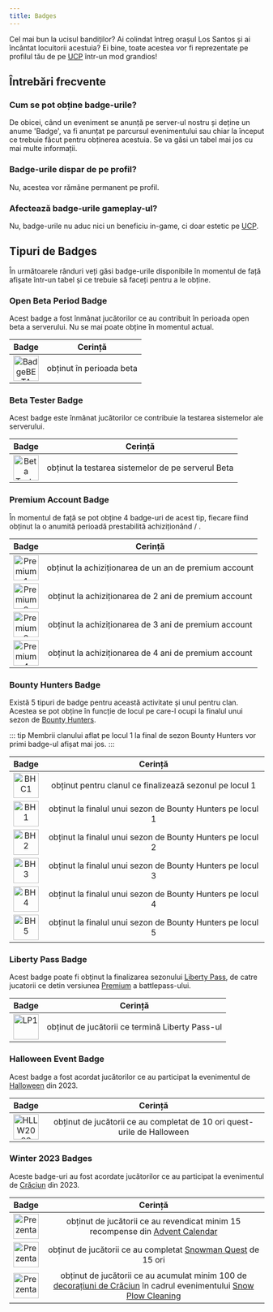```yaml
---
title: Badges
---
```


Cel mai bun la ucisul bandiților? Ai colindat întreg orașul Los Santos și ai încântat locuitorii acestuia? Ei bine, toate acestea vor fi reprezentate pe profilul tău de pe [UCP](https://ucp.liberty.mp) într-un mod grandios!

## Întrebări frecvente

### Cum se pot obține badge-urile?

De obicei, când un eveniment se anunță pe server-ul nostru și deține un anume 'Badge', va fi anunțat pe parcursul evenimentului sau chiar la început ce trebuie făcut pentru obținerea acestuia. Se va găsi un tabel mai jos cu mai multe informații.

### Badge-urile dispar de pe profil?

Nu, acestea vor rămâne permanent pe profil.

### Afectează badge-urile gameplay-ul?

Nu, badge-urile nu aduc nici un beneficiu in-game, ci doar estetic pe [UCP](https://ucp.liberty.mp). 

## Tipuri de Badges

În următoarele rânduri veți găsi badge-urile disponibile în momentul de față afișate într-un tabel și ce trebuie să faceți pentru a le obține.

### Open Beta Period Badge

Acest badge a fost înmânat jucătorilor ce au contribuit în perioada open beta a serverului. Nu se mai poate obține în momentul actual.

| Badge   | Cerință |
| :-----------: | :-----------: |
| <Image src="https://i.imgur.com/Bnr5W0Q.png" alt="BadgeBETA" width="50" label="Beta Testing Badge" />| obținut în perioada beta |

### Beta Tester Badge

Acest badge este înmânat jucătorilor ce contribuie la testarea sistemelor ale serverului.

| Badge   | Cerință |
| :-----------: | :-----------: |
| <Image src="https://ucp.liberty.mp/assets/images/profile/badges/beta_tester.png" alt="Beta Tester" width="50" label="Beta Tester Badge" />| obținut la testarea sistemelor de pe serverul Beta |

### Premium Account Badge

În momentul de față se pot obține 4 badge-uri de acest tip, fiecare fiind obținut la o anumită perioadă prestabilită achiziționând <PremiumSubscription type='gold' /> / <PremiumSubscription type='platinum' />.

| Badge   | Cerință |
| :-----------: | :-----------: |
| <Image src="https://i.imgur.com/1AV8xXy.png" alt="Premium 1" width="50" label="Premium 1 Year" />| obținut la achiziționarea de un an de premium account |
| <Image src="https://i.imgur.com/rmEBcAg.png" alt="Premium 2" width="50" label="Premium 2 Years" />| obținut la achiziționarea de 2 ani de premium account |
| <Image src="https://i.imgur.com/vL6ckpM.png" alt="Premium 3" width="50" label="Premium 3 Years" />| obținut la achiziționarea de 3 ani de premium account |
| <Image src="https://i.imgur.com/2QDVNZH.png" alt="Premium 4" width="50" label="Premium 4 Years" />| obținut la achiziționarea de 4 ani de premium account |

### Bounty Hunters Badge

Există 5 tipuri de badge pentru această activitate și unul pentru clan. Acestea se pot obține în funcție de locul pe care-l ocupi la finalul unui sezon de [Bounty Hunters](../events/bounty-hunters).

::: tip
Membrii clanului aflat pe locul 1 la final de sezon Bounty Hunters vor primi badge-ul afișat mai jos.
:::

| Badge   | Cerință |
| :-----------: | :-----------: |
| <Image src="https://i.imgur.com/L2iXlIM.png" alt="BHC1" width="50" label="Bounty Hunters Criminal Cartel" />| obținut pentru clanul ce finalizează sezonul pe locul 1 |
| <Image src="https://i.imgur.com/sO3RZZH.png" alt="BH1" width="50" label="Bounty Hunters Master" />| obținut la finalul unui sezon de Bounty Hunters pe locul 1 |
| <Image src="https://i.imgur.com/DVMB9Db.png" alt="BH2" width="50" label="Bounty Hunters Diamond" />| obținut la finalul unui sezon de Bounty Hunters pe locul 2 |
| <Image src="https://i.imgur.com/jCsSbYc.png" alt="BH3" width="50" label="Bounty Hunters Gold" />| obținut la finalul unui sezon de Bounty Hunters pe locul 3 |
| <Image src="https://i.imgur.com/NGwpTQ4.png" alt="BH4" width="50" label="Bounty Hunters Silver" />| obținut la finalul unui sezon de Bounty Hunters pe locul 4 |
| <Image src="https://i.imgur.com/bKpnEvf.png" alt="BH5" width="50" label="Bounty Hunters Bronze" />| obținut la finalul unui sezon de Bounty Hunters pe locul 5 |

### Liberty Pass Badge

Acest badge poate fi obținut la finalizarea sezonului [Liberty Pass](../events/libertypass-seasonal-event-), de catre jucatorii ce detin versiunea [Premium](../events/libertypass-seasonal-event.md##unde-ajung-itemele-pe-care-le-castig-din-tier-e) a battlepass-ului.

| Badge   | Cerință |
| :-----------: | :-----------: |
| <Image src="https://i.imgur.com/EuMloev.png" alt="LP1" width="50" label="Liberty Pass Season" />| obținut de jucătorii ce termină Liberty Pass-ul |

### Halloween Event Badge

Acest badge a fost acordat jucătorilor ce au participat la evenimentul de [Halloween](../events/halloween-seasonal-event) din 2023.

| Badge   | Cerință |
| :-----------: | :-----------: |
| <Image src="https://i.imgur.com/vzSPRo3.png" alt="HLLW2023" width="50" label="Halloween Event" />| obținut de jucătorii ce au completat de 10 ori quest-urile de Halloween |

### Winter 2023 Badges

Aceste badge-uri au fost acordate jucătorilor ce au participat la evenimentul de [Crăciun](../events/winter-seasonal-event) din 2023.

| Badge   | Cerință |
| :-----------: | :-----------: |
| <Image src="https://i.imgur.com/TkaQrE6.png" alt="Prezentare badge" label="Advent Calendar 2023" width="50" /> | obținut de jucătorii ce au revendicat minim 15 recompense din [Advent Calendar](../events/winter-seasonal-event#advent-calendar-📆) |
| <Image src="https://i.imgur.com/8bsRuSh.png" alt="Prezentare badge" label="Snowman Quest 2023" width="50" /> | obținut de jucătorii ce au completat [Snowman Quest](../events/winter-seasonal-event#snowman-quest-⛄) de 15 ori |
| <Image src="https://i.imgur.com/ZvPYU0i.png" alt="Prezentare badge" label="Snow Plow Cleaning 2023" width="50" /> | obținut de jucătorii ce au acumulat minim 100 de [decorațiuni de Crăciun](#christmas-decorations-🎄) în cadrul evenimentului [Snow Plow Cleaning](../events/winter-seasonal-event#snow-plow-cleaning-🚜) |

